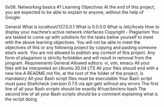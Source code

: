 0x08. Networking basics #1
Learning Objectives
At the end of this project, you are expected to be able to explain to anyone, without the help of Google:

General
What is localhost/127.0.0.1
What is 0.0.0.0
What is /etc/hosts
How to display your machine’s active network interfaces
Copyright - Plagiarism
You are tasked to come up with solutions for the tasks below yourself to meet with the above learning objectives.
You will not be able to meet the objectives of this or any following project by copying and pasting someone else’s work.
You are not allowed to publish any content of this project.
Any form of plagiarism is strictly forbidden and will result in removal from the program.
Requirements
General
Allowed editors: vi, vim, emacs
All your files will be interpreted on Ubuntu 20.04 LTS
All your files should end with a new line
A README.md file, at the root of the folder of the project, is mandatory
All your Bash script files must be executable
Your Bash script must pass Shellcheck (version 0.7.0 via apt-get) without any errors
The first line of all your Bash scripts should be exactly #!/usr/bin/env bash
The second line of all your Bash scripts should be a comment explaining what is the script doing
